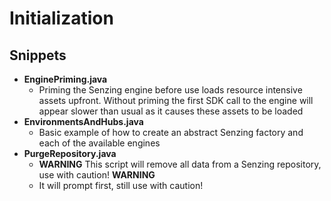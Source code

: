 # Initialization

## Snippets

- **EnginePriming.java**
  - Priming the Senzing engine before use loads resource intensive assets upfront. Without priming the first SDK call to the engine will appear slower than usual as it causes these assets to be loaded
- **EnvironmentsAndHubs.java**
  - Basic example of how to create an abstract Senzing factory and each of the available engines
- **PurgeRepository.java**
  - **WARNING** This script will remove all data from a Senzing repository, use with caution! **WARNING**
  - It will prompt first, still use with caution!
